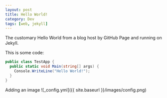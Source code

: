 ```yaml
---
layout: post
title: Hello World!
category: Dev
tags: [web, jekyll]
---
```


The customary Hello World from a blog host by GitHub Page and running on Jekyll.

This is some code:

```C#
public class TestApp {
  public static void Main(string[] args) {
    Console.WriteLine("Hello World!");
  }
}
```

Adding an image ![_config.yml]({{ site.baseurl }}/images/config.png)
